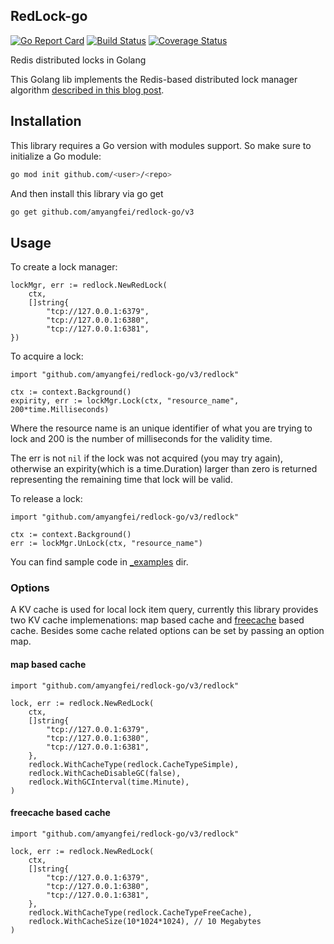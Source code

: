 ## RedLock-go

[![Go Report Card](https://goreportcard.com/badge/github.com/amyangfei/redlock-go)](https://goreportcard.com/report/github.com/amyangfei/redlock-go)
[![Build Status](https://travis-ci.org/amyangfei/redlock-go.svg?branch=master)](https://travis-ci.org/amyangfei/redlock-go)
[![Coverage Status](https://coveralls.io/repos/github/amyangfei/redlock-go/badge.svg?branch=master)](https://coveralls.io/github/amyangfei/redlock-go?branch=master)

Redis distributed locks in Golang

This Golang lib implements the Redis-based distributed lock manager algorithm [described in this blog post](http://antirez.com/news/77).

## Installation

This library requires a Go version with modules support. So make sure to initialize a Go module:

```bash
go mod init github.com/<user>/<repo>
```

And then install this library via go get

```bash
go get github.com/amyangfei/redlock-go/v3
```

## Usage

To create a lock manager:

```golang
lockMgr, err := redlock.NewRedLock(
    ctx,
    []string{
        "tcp://127.0.0.1:6379",
        "tcp://127.0.0.1:6380",
        "tcp://127.0.0.1:6381",
})
```

To acquire a lock:

```golang
import "github.com/amyangfei/redlock-go/v3/redlock"

ctx := context.Background()
expirity, err := lockMgr.Lock(ctx, "resource_name", 200*time.Milliseconds)
```

Where the resource name is an unique identifier of what you are trying to lock and 200 is the number of milliseconds for the validity time.

The err is not `nil` if the lock was not acquired (you may try again),
otherwise an expirity(which is a time.Duration) larger than zero is returned representing the remaining time that lock will be valid.

To release a lock:

```golang
import "github.com/amyangfei/redlock-go/v3/redlock"

ctx := context.Background()
err := lockMgr.UnLock(ctx, "resource_name")
```

You can find sample code in [_examples](./_examples) dir.

### Options

A KV cache is used for local lock item query, currently this library provides two KV cache implemenations: map based cache and [freecache](https://github.com/coocood/freecache) based cache. Besides some cache related options can be set by passing an option map.

#### map based cache

```golang
import "github.com/amyangfei/redlock-go/v3/redlock"

lock, err := redlock.NewRedLock(
    ctx,
    []string{
        "tcp://127.0.0.1:6379",
        "tcp://127.0.0.1:6380",
        "tcp://127.0.0.1:6381",
    },
    redlock.WithCacheType(redlock.CacheTypeSimple),
    redlock.WithCacheDisableGC(false),
    redlock.WithGCInterval(time.Minute),
)
```

#### freecache based cache

```golang
import "github.com/amyangfei/redlock-go/v3/redlock"

lock, err := redlock.NewRedLock(
    ctx,
    []string{
        "tcp://127.0.0.1:6379",
        "tcp://127.0.0.1:6380",
        "tcp://127.0.0.1:6381",
    },
    redlock.WithCacheType(redlock.CacheTypeFreeCache),
    redlock.WithCacheSize(10*1024*1024), // 10 Megabytes
)
```
